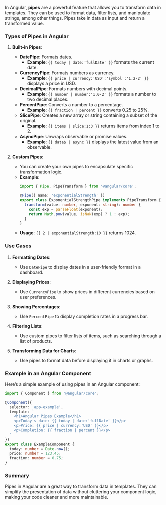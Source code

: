 In Angular, **pipes** are a powerful feature that allows you to transform data in templates. They can be used to format data, filter lists, and manipulate strings, among other things. Pipes take in data as input and return a transformed value.

### Types of Pipes in Angular

1. **Built-in Pipes**:
   - **DatePipe**: Formats dates.
     - **Example**: `{{ today | date:'fullDate' }}` formats the current date.
   - **CurrencyPipe**: Formats numbers as currency.
     - **Example**: `{{ price | currency:'USD':'symbol':'1.2-2' }}` displays a price in USD.
   - **DecimalPipe**: Formats numbers with decimal points.
     - **Example**: `{{ number | number:'1.0-2' }}` formats a number to two decimal places.
   - **PercentPipe**: Converts a number to a percentage.
     - **Example**: `{{ fraction | percent }}` converts 0.25 to 25%.
   - **SlicePipe**: Creates a new array or string containing a subset of the original.
     - **Example**: `{{ items | slice:1:3 }}` returns items from index 1 to 2.
   - **AsyncPipe**: Unwraps observable or promise values.
     - **Example**: `{{ data$ | async }}` displays the latest value from an observable.

2. **Custom Pipes**:
   - You can create your own pipes to encapsulate specific transformation logic.
   - **Example**:
     ```typescript
     import { Pipe, PipeTransform } from '@angular/core';

     @Pipe({ name: 'exponentialStrength' })
     export class ExponentialStrengthPipe implements PipeTransform {
       transform(value: number, exponent: string): number {
         const exp = parseFloat(exponent);
         return Math.pow(value, isNaN(exp) ? 1 : exp);
       }
     }
     ```
   - **Usage**: `{{ 2 | exponentialStrength:10 }}` returns 1024.

### Use Cases

1. **Formatting Dates**:
   - Use `DatePipe` to display dates in a user-friendly format in a dashboard.

2. **Displaying Prices**:
   - Use `CurrencyPipe` to show prices in different currencies based on user preferences.

3. **Showing Percentages**:
   - Use `PercentPipe` to display completion rates in a progress bar.

4. **Filtering Lists**:
   - Use custom pipes to filter lists of items, such as searching through a list of products.

5. **Transforming Data for Charts**:
   - Use pipes to format data before displaying it in charts or graphs.

### Example in an Angular Component

Here’s a simple example of using pipes in an Angular component:

```typescript
import { Component } from '@angular/core';

@Component({
  selector: 'app-example',
  template: `
    <h1>Angular Pipes Example</h1>
    <p>Today's date: {{ today | date:'fullDate' }}</p>
    <p>Price: {{ price | currency:'USD' }}</p>
    <p>Completion: {{ fraction | percent }}</p>
  `
})
export class ExampleComponent {
  today: number = Date.now();
  price: number = 123.45;
  fraction: number = 0.75;
}
```

### Summary

Pipes in Angular are a great way to transform data in templates. They can simplify the presentation of data without cluttering your component logic, making your code cleaner and more maintainable.